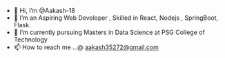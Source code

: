 - 👋 Hi, I’m @Aakash-18
- 👀 I’m an Aspiring Web Developer , Skilled in React, Nodejs , SpringBoot, Flask.
- 🌱 I’m currently pursuing Masters in Data Science at PSG College of Technology 
- 📫 How to reach me ...@ aakash35272@gmail.com

<!---
Aakash-18/Aakash-18 is a ✨ special ✨ repository because its `README.md` (this file) appears on your GitHub profile.
You can click the Preview link to take a look at your changes.
--->
